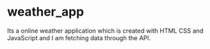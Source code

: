 # weather_app
Its a online weather application which is created with HTML CSS and JavaScript and I am fetching data through the API.
